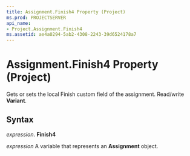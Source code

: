 ```yaml
---
title: Assignment.Finish4 Property (Project)
ms.prod: PROJECTSERVER
api_name:
- Project.Assignment.Finish4
ms.assetid: ae4a0294-5ab2-4308-2243-39d6524178a7
---
```



# Assignment.Finish4 Property (Project)

Gets or sets the local Finish custom field of the assignment. Read/write  **Variant**.


## Syntax

 _expression_. **Finish4**

 _expression_ A variable that represents an **Assignment** object.


